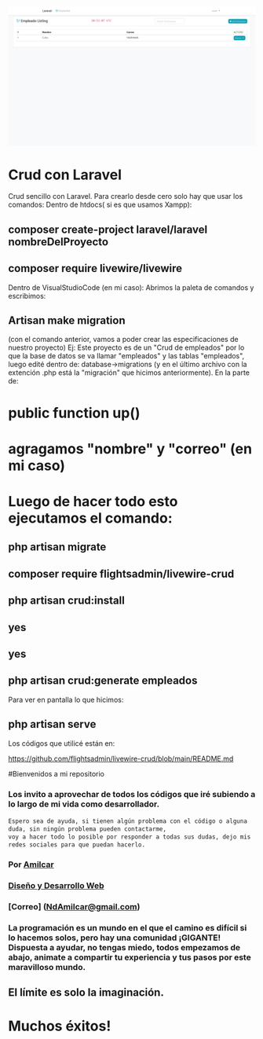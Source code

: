 ![This is an image](https://github.com/NdAmilcar/Crud_con_Laravel/blob/main/img/Sin%20t%C3%ADtulo.png)

# Crud  con Laravel
Crud sencillo con Laravel.
Para crearlo desde cero solo hay que usar los comandos:
Dentro de htdocs( si es que usamos Xampp):

## composer create-project laravel/laravel nombreDelProyecto
## composer require livewire/livewire

Dentro de VisualStudioCode (en mi caso):
Abrimos la paleta de comandos y escribimos:
## Artisan make migration

(con el comando anterior, vamos a poder crear las especificaciones de nuestro proyecto)
Ej: Este proyecto es de un "Crud de empleados" por lo que la base de datos se va llamar "empleados" y las tablas "empleados",
luego edité dentro de: database->migrations (y en el último archivo con la extención .php está la "migración" que hicimos anteriormente).
En la parte de:
# public function up()
# agragamos "nombre" y "correo" (en mi caso)
# Luego de hacer todo esto ejecutamos el comando:
## php artisan migrate
## composer require flightsadmin/livewire-crud
## php artisan crud:install
## yes 
## yes
## php artisan crud:generate empleados

Para ver en pantalla lo que hicimos:

## php artisan serve

Los códigos que utilicé están en:

https://github.com/flightsadmin/livewire-crud/blob/main/README.md


#Bienvenidos a mi repositorio


### Los invito a aprovechar de todos los códigos que iré subiendo a lo largo de mi vida como desarrollador.
    Espero sea de ayuda, si tienen algún problema con el código o alguna duda, sin ningún problema pueden contactarme,
    voy a hacer todo lo posible por responder a todas sus dudas, dejo mis redes sociales para que puedan hacerlo.



### Por [Amilcar](https://www.instagram.com/ndamilcar/?hl=es)
### [Diseño y Desarrollo Web](http://www.NdAdventure.com)
### [Correo] (NdAmilcar@gmail.com)

### La programación es un mundo en el que el camino es difícil si lo hacemos solos, pero hay una comunidad ¡GIGANTE! Dispuesta a ayudar, no tengas miedo, todos empezamos de abajo, animate a compartir tu experiencia y tus pasos por este maravilloso mundo.

## El límite es solo la imaginación.
  
 # Muchos éxitos!
